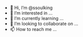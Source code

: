 - 👋 Hi, I’m @ssoulking
- 👀 I’m interested in ...
- 🌱 I’m currently learning ...
- 💞️ I’m looking to collaborate on ...
- 📫 How to reach me ...

<!---
ssoulking/ssoulking is a ✨ special ✨ repository because its `README.md` (this file) appears on your GitHub profile.
You can click the Preview link to take a look at your changes.
--->
